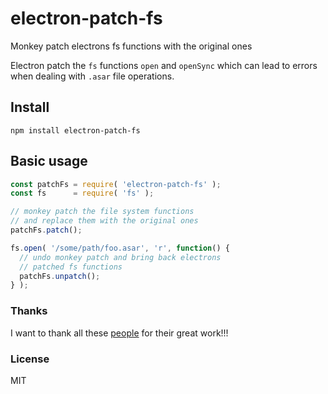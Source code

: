 # electron-patch-fs

Monkey patch electrons fs functions with the original ones

Electron patch the `fs` functions `open` and `openSync` which can lead to
errors when dealing with `.asar` file operations.

## Install

```
npm install electron-patch-fs
```

## Basic usage

```javascript
const patchFs = require( 'electron-patch-fs' );
const fs      = require( 'fs' );

// monkey patch the file system functions
// and replace them with the original ones
patchFs.patch();

fs.open( '/some/path/foo.asar', 'r', function() {
  // undo monkey patch and bring back electrons
  // patched fs functions
  patchFs.unpatch();
} );
```

### Thanks

I want to thank all these [people](./THANKS.md) for their great work!!!

### License

MIT
